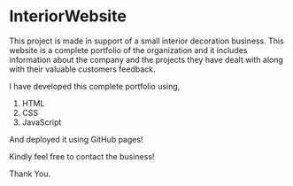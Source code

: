 # InteriorWebsite
This project is made in support of a small interior decoration business. This website is a complete portfolio of the organization and it includes information about the company and the projects they have dealt with along with their valuable customers feedback.

I have developed this complete portfolio using,
1. HTML
2. CSS
3. JavaScript

And deployed it using GitHub pages!

Kindly feel free to contact the business!

Thank You.
